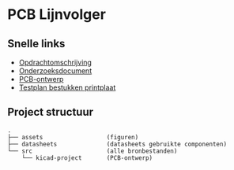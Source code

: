# PCB Lijnvolger



## Snelle links

- [Opdrachtomschrijving](./oo2-opdrachtbeschrijving.pdf)
- [Onderzoeksdocument](./onderzoeksdocument.md)
- [PCB-ontwerp](./src/kicad-project/)
- [Testplan bestukken printplaat](testplan.md)



## Project structuur

```
.
├── assets                  (figuren)
├── datasheets              (datasheets gebruikte componenten)
└── src                     (alle bronbestanden)
    └── kicad-project       (PCB-ontwerp)
```
